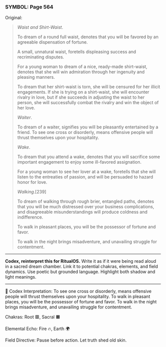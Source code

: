 ### SYMBOL: Page 564

Original:
> _Waist and Shirt-Waist_.
> 
> 
> To dream of a round full waist, denotes that you will be favored
> by an agreeable dispensation of fortune.
> 
> 
> A small, unnatural waist, foretells displeasing success
> and recriminating disputes.
> 
> 
> For a young woman to dream of a nice, ready-made shirt-waist, denotes
> that she will win admiration through her ingenuity and pleasing manners.
> 
> 
> To dream that her shirt-waist is torn, she will be censured for her
> illicit engagements. If she is trying on a shirt-waist, she will encounter
> rivalry in love, but if she succeeds in adjusting the waist to her person,
> she will successfully combat the rivalry and win the object of her love.
> 
> 
> _Waiter_.
> 
> 
> To dream of a waiter, signifies you will be pleasantly entertained
> by a friend. To see one cross or disorderly, means offensive people
> will thrust themselves upon your hospitality.
> 
> 
> _Wake_.
> 
> 
> To dream that you attend a wake, denotes that you will sacrifice
> some important engagement to enjoy some ill-favored assignation.
> 
> 
> For a young woman to see her lover at a wake, foretells that she
> will listen to the entreaties of passion, and will be persuaded
> to hazard honor for love.
> 
> 
> _Walking_.[239]
> 
> 
> To dream of walking through rough brier, entangled paths, denotes that you
> will be much distressed over your business complications, and disagreeable
> misunderstandings will produce coldness and indifference.
> 
> 
> To walk in pleasant places, you will be the possessor of fortune and favor.
> 
> 
> To walk in the night brings misadventure, and unavailing
> struggle for contentment.

---

**Codex, reinterpret this for RitualOS.**
Write it as if it were being read aloud in a sacred dream chamber.
Link it to potential chakras, elements, and field dynamics.
Use poetic but grounded language.
Highlight both shadow and light meanings.

---

🔁 Codex Interpretation:
To see one cross or disorderly, means offensive people will thrust themselves upon your hospitality. To walk in pleasant places, you will be the possessor of fortune and favor. To walk in the night brings misadventure, and unavailing struggle for contentment.

Chakras: Root 🟥, Sacral 🟧

Elemental Echo: Fire 🔥, Earth 🌍

Field Directive: Pause before action. Let truth shed old skin.
